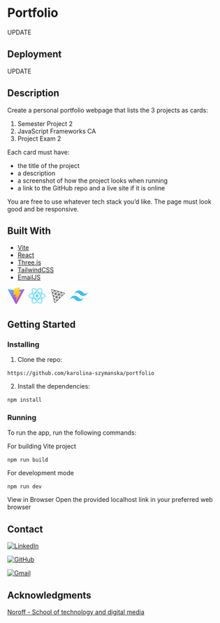 # Portfolio

UPDATE

<!-- ![Screenshot](./src/assets/holidaze.png) -->

## Deployment

UPDATE

<!-- ![Netlify Status](https://api.netlify.com/api/v1/badges/106c67e0-795d-465a-aebf-f8c2cd6ffd64/deploy-status) https://project-exam-2-karolina-szymanska.netlify.app -->

## Description

Create a personal portfolio webpage that lists the 3 projects as cards:

1. Semester Project 2
2. JavaScript Frameworks CA
3. Project Exam 2

Each card must have:

- the title of the project
- a description
- a screenshot of how the project looks when running
- a link to the GitHub repo and a live site if it is online

You are free to use whatever tech stack you’d like.
The page must look good and be responsive.

## Built With

- [Vite](https://vitejs.dev/)
- [React](https://react.dev/)
- [Three.js](https://threejs.org/)
- [TailwindCSS](https://tailwindcss.com/)
- [EmailJS](https://www.emailjs.com/)

<div>
  <img src="https://github.com/devicons/devicon/blob/master/icons/vitejs/vitejs-original.svg" title="Vite" alt="Vite" width="40" height="40"/>&nbsp;
  <img src="https://github.com/devicons/devicon/blob/master/icons/react/react-original.svg" title="React" alt="React" width="40" height="40"/>&nbsp;
  <img src="https://github.com/devicons/devicon/blob/master/icons/threejs/threejs-original.svg" title="Three JS" alt="Three JS" width="40" height="40"/>&nbsp;
  <img src="https://github.com/devicons/devicon/blob/master/icons/tailwindcss/tailwindcss-original.svg" title="Tailwind CSS" alt="Tailwind CSS" width="40" height="40"/>&nbsp;
</div>

## Getting Started

### Installing

1. Clone the repo:

```
https://github.com/karolina-szymanska/portfolio
```

2. Install the dependencies:

```
npm install
```

### Running

To run the app, run the following commands:

For building Vite project

```
npm run build
```

For development mode

```
npm run dev
```

View in Browser
Open the provided localhost link in your preferred web browser

## Contact

[![LinkedIn](https://img.shields.io/badge/LinkedIn-0077B5?style=for-the-badge&logo=linkedin&logoColor=white)](https://www.linkedin.com/in/karolina-szyma%C5%84ska-64b36089/)

[![GitHub](https://img.shields.io/badge/GitHub-100000?style=for-the-badge&logo=github&logoColor=white)](https://github.com/karolina-szymanska)

[![Gmail](https://img.shields.io/badge/Gmail-D14836?style=for-the-badge&logo=gmail&logoColor=white)](mailto:karolinaszymanska899@gmail.com)

## Acknowledgments

[Noroff - School of technology and digital media](https://www.noroff.no/)
